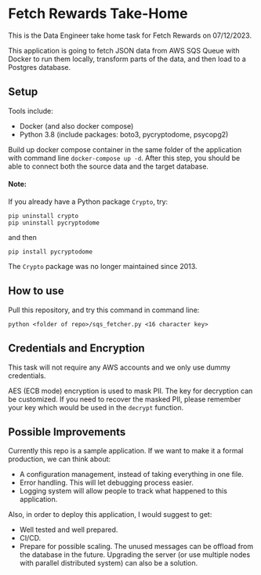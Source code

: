 # Fetch Rewards Take-Home
This is the Data Engineer take home task for Fetch Rewards on 07/12/2023. 

This application is going to fetch JSON data from AWS SQS Queue with Docker to run them locally, transform parts of the data, and then load to a Postgres database. 


## Setup
Tools include: 
* Docker (and also docker compose) 
* Python 3.8 (include packages: boto3, pycryptodome, psycopg2)

Build up docker compose container in the same folder of the application with command line `docker-compose up -d`. After this step, you should be able to connect both the source data and the target database. 

#### Note:
If you already have a Python package `Crypto`, try:

```
pip uninstall crypto
pip uninstall pycryptodome
```

and then 

```
pip install pycryptodome
```

The `Crypto` package was no longer maintained since 2013.

## How to use
Pull this repository, and try this command in command line:

`python <folder of repo>/sqs_fetcher.py <16 character key>`

## Credentials and Encryption
This task will not require any AWS accounts and we only use dummy credentials. 

AES (ECB mode) encryption is used to mask PII. The key for decryption can be customized. If you need to recover the masked PII, please remember your key which would be used in the `decrypt` function.


## Possible Improvements
Currently this repo is a sample application. If we want to make it a formal production, we can think about:
* A configuration management, instead of taking everything in one file. 
* Error handling. This will let debugging process easier.
* Logging system will allow people to track what happened to this application.

Also, in order to deploy this application, I would suggest to get:
* Well tested and well prepared.
* CI/CD.
* Prepare for possible scaling. The unused messages can be offload from the database in the future. Upgrading the server (or use multiple nodes with parallel distributed system) can also be a solution.
